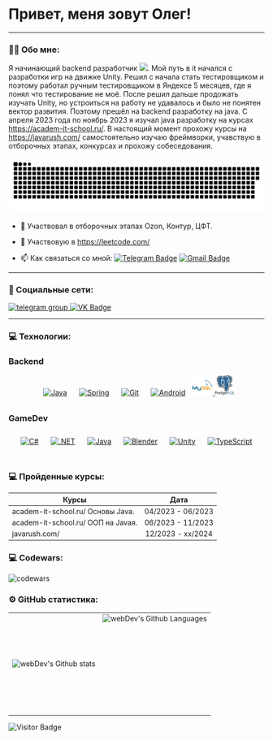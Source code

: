 
# Привет, меня зовут Олег!

---

### :man_technologist: Обо мне:

Я начинающий backend разработчик <img src="https://media.giphy.com/media/WUlplcMpOCEmTGBtBW/giphy.gif" width="30px">. Мой путь в it начался с разработки игр на движке Unity. Решил с начала стать тестировщиком и поэтому работал ручным тестировщиком в Яндексе 5 месяцев, где я понял что тестирование не моё. После решил дальше продожать изучать Unity, но устроиться на работу не удавалось и было не понятен вектор развития. Поэтому прешёл на backend разработку на java. С апреля 2023 года по ноябрь 2023 я изучал java разработку на курсах https://academ-it-school.ru/. В настоящий момент прохожу курсы на https://javarush.com/  самостоятельно изучаю фреймворки, учавствую в отборочных этапах, конкурсах и прохожу собеседования.

<p align="center">
 <img width="600" src="assets/github-snake.svg" alt="snake"/>
</p>

- :telescope: Участвовал в отборочных этапах Ozon, Контур, ЦФТ.

- :seedling: Участвовую  в https://leetcode.com/

- :mailbox: Как связаться со мной: [![Telegram Badge](https://img.shields.io/badge/-OlegYasudis-blue?style=flat&logo=Telegram&logoColor=white)](https://t.me/OlegYasudis) [![Gmail Badge](https://img.shields.io/badge/-Gmail-red?style=flat&logo=Gmail&logoColor=white)](mailto:demonyasudis@gmail.com)

---

### 🤝 Социальные сети:

  <div id="badges">
     <a href="https://t.me/OlegYasudis" target="_blank">
      <img src="https://cdn-icons-png.flaticon.com/512/2111/2111646.png" width="40" height="40" alt="telegram group" />
    </a>
    <a href="https://vk.com/demonyasudis" target="_blank">
      <img src="https://cdn-icons-png.flaticon.com/512/145/145813.png" width="40" height="40" alt="VK Badge"/>
    </a>
   
  </div>

---

### 💻 Технологии:

### Backend  
<div align="center">  
<a href="https://www.java.com/" target="_blank"><img style="margin: 10px" src="https://profilinator.rishav.dev/skills-assets/java-original-wordmark.svg" alt="Java" height="50" /></a>  
<a href="https://docs.spring.io/spring-framework/docs/3.0.x/reference/expressions.html#:~:text=The%20Spring%20Expression%20Language%20(SpEL,and%20basic%20string%20templating%20functionality." target="_blank"><img style="margin: 10px" src="https://profilinator.rishav.dev/skills-assets/springio-icon.svg" alt="Spring" height="50" /></a>  
<a href="https://github.com/" target="_blank"><img style="margin: 10px" src="https://profilinator.rishav.dev/skills-assets/git-scm-icon.svg" alt="Git" height="50" /></a>  
<a href="https://www.android.com/intl/en_in/" target="_blank"><img style="margin: 10px" src="https://profilinator.rishav.dev/skills-assets/android-original-wordmark.svg" alt="Android" height="50" /></a>  
<a href="https://www.mysql.com/" target="_blank" rel="noreferrer"> <img src="https://raw.githubusercontent.com/devicons/devicon/master/icons/mysql/mysql-original-wordmark.svg" alt="mysql" width="40" height="40"/> </a> <a href="https://www.postgresql.org" target="_blank" rel="noreferrer"> <img src="https://raw.githubusercontent.com/devicons/devicon/master/icons/postgresql/postgresql-original-wordmark.svg" alt="postgresql" width="40" height="40"/> </a> </p>
</div>

</td><td valign="top" width="33%">



### GameDev  
<div align="center">  
<a href="https://docs.microsoft.com/en-us/dotnet/csharp/" target="_blank"><img style="margin: 10px" src="https://profilinator.rishav.dev/skills-assets/csharp-original.svg" alt="C#" height="50" /></a>  
<a href="https://dotnet.microsoft.com/download/dotnet-framework" target="_blank"><img style="margin: 10px" src="https://profilinator.rishav.dev/skills-assets/dot-net-original-wordmark.svg" alt=".NET" height="50" /></a>  
<a href="https://www.java.com/" target="_blank"><img style="margin: 10px" src="https://profilinator.rishav.dev/skills-assets/java-original-wordmark.svg" alt="Java" height="50" /></a>  
<a href="https://www.blender.org/" target="_blank"><img style="margin: 10px" src="https://profilinator.rishav.dev/skills-assets/blender_community_badge_white.svg" alt="Blender" height="50" /></a>  
<a href="https://unity.com/" target="_blank"><img style="margin: 10px" src="https://profilinator.rishav.dev/skills-assets/unity.png" alt="Unity" height="50" /></a>  
<a href="https://www.typescriptlang.org/" target="_blank"><img style="margin: 10px" src="https://profilinator.rishav.dev/skills-assets/typescript-original.svg" alt="TypeScript" height="50" /></a>  

</div>

</td></tr></table>  

<br/> 

 ### 💻 Пройденные курсы:

| Курсы                                                           | Дата              |
| ----------------------------------------------------------------| :---------------: |
| academ-it-school.ru/ Основы Java.                               | 04/2023 - 06/2023 |
| academ-it-school.ru/ ООП на Javaя.                              | 06/2023 - 11/2023 |
| javarush.com/                                                   | 12/2023 - хх/2024 |


### 💻 Codewars:

![codewars](https://www.codewars.com/users/Saderqw/badges/large)

### ⚙️ GitHub статистика:

<table>
  <tr>
    <td>
      <img align="left" src="http://github-readme-streak-stats.herokuapp.com?user=Saderqw&theme=dark&background=000000" alt="webDev's Github stats" />
    </td>
    <td>
      <img height="195px" align="right" alt="webDev's Github Languages" src="https://github-readme-stats-sigma-five.vercel.app/api/top-langs/?username=yasudis&layout=compact&theme=vision-friendly-dark" />
    </td>
  </tr>
</table>

![Visitor Badge](https://visitor-badge.laobi.icu/badge?page_id=yasudis)
